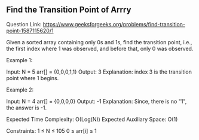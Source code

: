 ## Find the Transition Point of Arrry

Question Link: 
https://www.geeksforgeeks.org/problems/find-transition-point-1587115620/1

Given a sorted array containing only 0s and 1s, find the transition point, i.e., the first index where 1 was observed, and before that, only 0 was observed.

Example 1:

Input:
N = 5
arr[] = {0,0,0,1,1}
Output: 3
Explanation: index 3 is the transition 
point where 1 begins.

Example 2:

Input:
N = 4
arr[] = {0,0,0,0}
Output: -1
Explanation: Since, there is no "1",
the answer is -1.

Expected Time Complexity: O(Log(N))
Expected Auxiliary Space: O(1)

Constraints:
1 ≤ N ≤ 105
0 ≤ arr[i] ≤ 1

